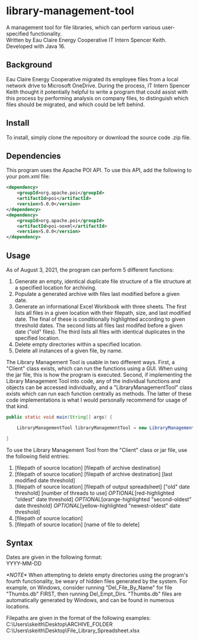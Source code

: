 # library-management-tool
A management tool for file libraries, which can perform various user-specified functionality.  
Written by Eau Claire Energy Cooperative IT Intern Spencer Keith.  
Developed with Java 16.

## Background
Eau Claire Energy Cooperative migrated its employee files from a local network drive to Microsoft OneDrive. During the process, IT Intern Spencer Keith thought it potentially helpful to write a program that could assist with this process by performing analysis on company files, to distinguish which files should be migrated, and which could be left behind.

## Install
To install, simply clone the repository or download the source code .zip file.

## Dependencies
This program uses the Apache POI API. To use this API, add the following to your pom.xml file:  

```xml
<dependency>
    <groupId>org.apache.poi</groupId>
    <artifactId>poi</artifactId>
    <version>5.0.0</version>
</dependency>
<dependency>
    <groupId>org.apache.poi</groupId>
    <artifactId>poi-ooxml</artifactId>
    <version>5.0.0</version>
</dependency>
```

## Usage
As of August 3, 2021, the program can perform 5 different functions:
1. Generate an empty, identical duplicate file structure of a file structure at a specified location for archiving.
2. Populate a generated archive with files last modified before a given date.
3. Generate an informational Excel Workbook with three sheets. The first lists all files in a given location with their filepath, size, and last modified date. The final of these is conditionally highlighted according to given threshold dates. The second lists all files last modifed before a given date ("old" files). The third lists all files with identical duplicates in the specified location.
4. Delete empty directories within a specified location.
5. Delete all instances of a given file, by name.

The Library Management Tool is usable in two different ways. First, a "Client" class exists, which can run the functions using a GUI. When using the jar file, this is how the program is executed. Second, if implementing the Library Management Tool into code, any of the individual functions and objects can be accessed individually, and a "LibraryManagementTool" class exists which can run each function centrally as methods. The latter of these code implementations is what I would personally recommend for usage of that kind.

```java
public static void main(String[] args) {

    LibraryManagementTool libraryManagementTool = new LibraryManagementTool();

}
```

To use the Library Management Tool from the "Client" class or jar file, use the following field entries:
1. [filepath of source location]   [filepath of archive destination]
2. [filepath of source location]   [filepath of archive destination]   [last modified date threshold]
3. [filepath of source location]   [filepath of output spreadsheet]   ["old" date threshold]   [number of threads to use]   *OPTIONAL*[red-highlighted "oldest" date threshold]   *OPTIONAL*[orange-highlighted "second-oldest" date threshold]   *OPTIONAL*[yellow-highlighted "newest-oldest" date threshold]
4. [filepath of source location]
5. [filepath of source location]   [name of file to delete]

## Syntax

Dates are given in the following format:  
YYYY-MM-DD  

*\*NOTE\** When attempting to delete empty directories using the program's fourth functionality, be weary of hidden files generated by the system.
For example, on Windows, consider running "Del_File_By_Name" for file "Thumbs.db" FIRST, then running Del_Empt_Dirs.
"Thumbs.db" files are automatically generated by Windows, and can be found in numerous locations.

Filepaths are given in the format of the following examples:  
C:\Users\skeith\Desktop\ARCHIVE_FOLDER  
C:\Users\skeith\Desktop\File_Library_Spreadsheet.xlsx
